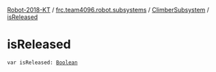 [Robot-2018-KT](../../index.md) / [frc.team4096.robot.subsystems](../index.md) / [ClimberSubsystem](index.md) / [isReleased](./is-released.md)

# isReleased

`var isReleased: `[`Boolean`](https://kotlinlang.org/api/latest/jvm/stdlib/kotlin/-boolean/index.html)
